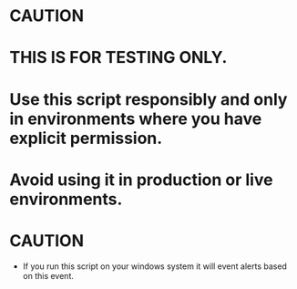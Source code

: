 # CAUTION #

# THIS IS FOR TESTING ONLY.
# Use this script responsibly and only in environments where you have explicit permission. 
# Avoid using it in production or live environments.

# CAUTION #

- If you run this script on your windows system it will event alerts based on this event.
